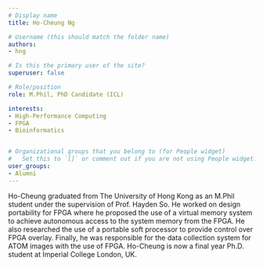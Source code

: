 ```yaml
---
# Display name
title: Ho-Cheung Ng

# Username (this should match the folder name)
authors:
- hng

# Is this the primary user of the site?
superuser: false

# Role/position
role: M.Phil, PhD Candidate (ICL)

interests:
- High-Performance Computing
- FPGA
- Bioinformatics


# Organizational groups that you belong to (for People widget)
#   Set this to `[]` or comment out if you are not using People widget.
user_groups:
- Alumni
---
```

Ho-Cheung graduated from The University of Hong Kong as an M.Phil student under the supervision of Prof. Hayden So. He worked on design portability for FPGA where he proposed the use of a virtual memory system to achieve autonomous access to the system memory from the FPGA. He also researched the use of a portable soft processor to provide control over FPGA overlay. Finally, he was responsible for the data collection system for ATOM images with the use of FPGA. Ho-Cheung is now a final year Ph.D. student at Imperial College London, UK.